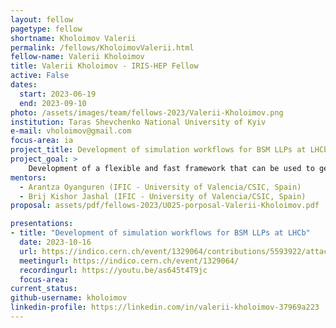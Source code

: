 ```yaml
---
layout: fellow
pagetype: fellow
shortname: Kholoimov Valerii
permalink: /fellows/KholoimovValerii.html
fellow-name: Valerii Kholoimov
title: Valerii Kholoimov - IRIS-HEP Fellow
active: False
dates:
  start: 2023-06-19
  end: 2023-09-10
photo: /assets/images/team/fellows-2023/Valerii-Kholoimov.png
institution: Taras Shevchenko National University of Kyiv
e-mail: vholoimov@gmail.com
focus-area: ia
project_title: Development of simulation workflows for BSM LLPs at LHCb
project_goal: >
    Development of a flexible and fast framework that can be used to generate different models with different properties.
mentors:
  - Arantza Oyanguren (IFIC - University of Valencia/CSIC, Spain)
  - Brij Kishor Jashal (IFIC - University of Valencia/CSIC, Spain)
proposal: assets/pdf/fellows-2023/U025-porposal-Valerii-Kholoimov.pdf

presentations:
- title: "Development of simulation workflows for BSM LLPs at LHCb"
  date: 2023-10-16
  url: https://indico.cern.ch/event/1329064/contributions/5593922/attachments/2734211/4755827/IRIS%20project%20Kholoimov%20new.pdf
  meetingurl: https://indico.cern.ch/event/1329064/
  recordingurl: https://youtu.be/as645t4T9jc
  focus-area: 
current_status:
github-username: kholoimov
linkedin-profile: https://linkedin.com/in/valerii-kholoimov-37969a223
---
```


